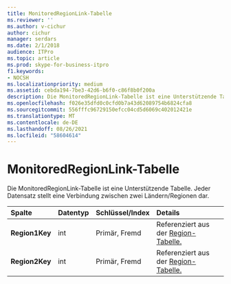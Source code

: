```yaml
---
title: MonitoredRegionLink-Tabelle
ms.reviewer: ''
ms.author: v-cichur
author: cichur
manager: serdars
ms.date: 2/1/2018
audience: ITPro
ms.topic: article
ms.prod: skype-for-business-itpro
f1.keywords:
- NOCSH
ms.localizationpriority: medium
ms.assetid: cebda194-7be3-42d6-b6f0-c86f8b0f200a
description: Die MonitoredRegionLink-Tabelle ist eine Unterstützende Tabelle. Jeder Datensatz stellt eine Verbindung zwischen zwei Ländern/Regionen dar.
ms.openlocfilehash: f026e35dfd0c0cfd0b7a43d62089754b6824cfa8
ms.sourcegitcommit: 556fffc96729150efcc04cd5d6069c402012421e
ms.translationtype: MT
ms.contentlocale: de-DE
ms.lasthandoff: 08/26/2021
ms.locfileid: "58604614"
---
```

# <a name="monitoredregionlink-table"></a>MonitoredRegionLink-Tabelle
 
Die MonitoredRegionLink-Tabelle ist eine Unterstützende Tabelle. Jeder Datensatz stellt eine Verbindung zwischen zwei Ländern/Regionen dar.
  
|**Spalte**|**Datentyp**|**Schlüssel/Index**|**Details**|
|:-----|:-----|:-----|:-----|
|**Region1Key** <br/> |int  <br/> |Primär, Fremd  <br/> |Referenziert aus der [Region-Tabelle.](region.md)  <br/> |
|**Region2Key** <br/> |int  <br/> |Primär, Fremd  <br/> |Referenziert aus der [Region-Tabelle.](region.md)  <br/> |
   

